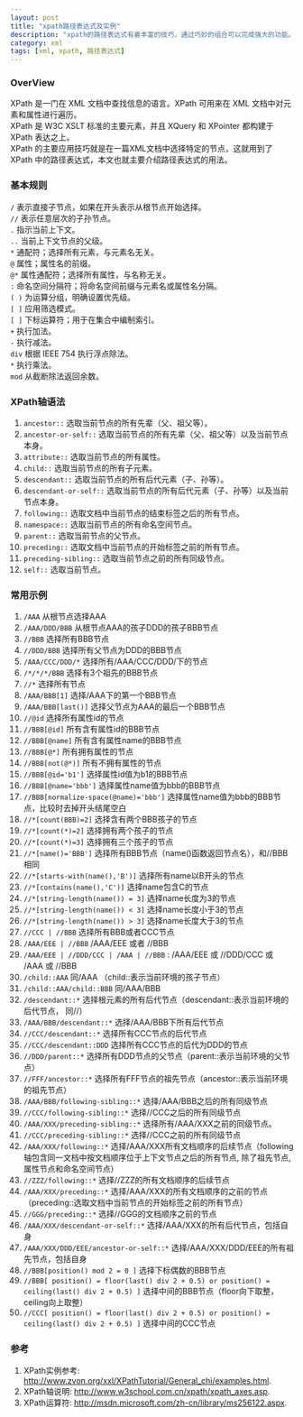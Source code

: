 ```yaml
---
layout: post
title: "xpath路径表达式及实例"
description: "xpath的路径表达式有着丰富的技巧，通过巧妙的组合可以完成强大的功能。"
category: xml
tags: [xml, xpath, 路径表达式]
---
```


### OverView

XPath 是一门在 XML 文档中查找信息的语言。XPath 可用来在 XML 文档中对元素和属性进行遍历。<br/>
XPath 是 W3C XSLT 标准的主要元素，并且 XQuery 和 XPointer 都构建于 XPath 表达之上。<br/>
XPath 的主要应用技巧就是在一篇XML文档中选择特定的节点，这就用到了 XPath 中的路径表达式，本文也就主要介绍路径表达式的用法。

<!-- more -->

### 基本规则

`/` 表示直接子节点，如果在开头表示从根节点开始选择。<br/>
`//` 表示任意层次的子孙节点。<br/>
`.` 指示当前上下文。<br/>
`..` 当前上下文节点的父级。<br/>
`*` 通配符；选择所有元素，与元素名无关。<br/>
`@` 属性；属性名的前缀。<br/>
`@*` 属性通配符；选择所有属性，与名称无关。<br/>
`:` 命名空间分隔符；将命名空间前缀与元素名或属性名分隔。<br/>
`( )` 为运算分组，明确设置优先级。<br/>
`[ ]` 应用筛选模式。<br/>
`[ ]` 下标运算符；用于在集合中编制索引。<br/>
`+` 执行加法。<br/>
`-` 执行减法。<br/>
`div` 根据 IEEE 754 执行浮点除法。<br/>
`*` 执行乘法。</br>
`mod` 从截断除法返回余数。<br/>

### XPath轴语法

1. `ancestor::` 选取当前节点的所有先辈（父、祖父等）。
2. `ancestor-or-self::` 选取当前节点的所有先辈（父、祖父等）以及当前节点本身。
3. `attribute::` 选取当前节点的所有属性。
4. `child::` 选取当前节点的所有子元素。
5. `descendant::` 选取当前节点的所有后代元素（子、孙等）。
6. `descendant-or-self::` 选取当前节点的所有后代元素（子、孙等）以及当前节点本身。
7. `following::` 选取文档中当前节点的结束标签之后的所有节点。
8. `namespace::` 选取当前节点的所有命名空间节点。
9. `parent::` 选取当前节点的父节点。
10. `preceding::` 选取文档中当前节点的开始标签之前的所有节点。
11. `preceding-sibling::` 选取当前节点之前的所有同级节点。
12. `self::` 选取当前节点。

### 常用示例

1. `/AAA` 从根节点选择AAA
2. `/AAA/DDD/BBB` 从根节点AAA的孩子DDD的孩子BBB节点
3. `//BBB` 选择所有BBB节点
4. `//DDD/BBB` 选择所有父节点为DDD的BBB节点
5. `/AAA/CCC/DDD/*` 选择所有/AAA/CCC/DDD/下的节点
6. `/*/*/*/BBB` 选择有3个祖先的BBB节点
7. `//*` 选择所有节点
8. `/AAA/BBB[1]` 选择/AAA下的第一个BBB节点
9. `/AAA/BBB[last()]` 选择父节点为AAA的最后一个BBB节点
10. `//@id` 选择所有属性id的节点
11. `//BBB[@id]` 所有含有属性id的BBB节点
12. `//BBB[@name]` 所有含有属性name的BBB节点
13. `//BBB[@*]` 所有拥有属性的节点
14. `//BBB[not(@*)]` 所有不拥有属性的节点
15. `//BBB[@id='b1']` 选择属性id值为b1的BBB节点
16. `//BBB[@name='bbb']` 选择属性name值为bbb的BBB节点
17. `//BBB[normalize-space(@name)='bbb']` 选择属性name值为bbb的BBB节点，比较时去掉开头结尾空白
18. `//*[count(BBB)=2]` 选择含有两个BBB孩子的节点
19. `//*[count(*)=2]` 选择拥有两个孩子的节点
20. `//*[count(*)=3]` 选择拥有三个孩子的节点
21. `//*[name()='BBB']` 选择所有BBB节点（name()函数返回节点名），和//BBB相同
22. `//*[starts-with(name(),'B')]` 选择所有name以B开头的节点
23. `//*[contains(name(),'C')]` 选择name包含C的节点
24. `//*[string-length(name()) = 3]` 选择name长度为3的节点
25. `//*[string-length(name()) < 3]` 选择name长度小于3的节点
26. `//*[string-length(name()) > 3]` 选择name长度大于3的节点
27. `//CCC | //BBB` 选择所有BBB或者CCC节点
28. `/AAA/EEE | //BBB` /AAA/EEE 或者 //BBB
29. `/AAA/EEE | //DDD/CCC | /AAA | //BBB` : /AAA/EEE 或 //DDD/CCC 或 /AAA 或 //BBB
30. `/child::AAA` 同/AAA （child::表示当前环境的孩子节点）
31. `/child::AAA/child::BBB` 同/AAA/BBB
32. `/descendant::*` 选择根元素的所有后代节点（descendant::表示当前环境的后代节点， 同//）
33. `/AAA/BBB/descendant::*` 选择/AAA/BBB下所有后代节点
34. `//CCC/descendant::*` 选择所有CCC节点的后代节点
35. `//CCC/descendant::DDD` 选择所有CCC节点的后代为DDD的节点
36. `//DDD/parent::*` 选择所有DDD节点的父节点（parent::表示当前环境的父节点）
37. `//FFF/ancestor::*` 选择所有FFF节点的祖先节点（ancestor::表示当前环境的祖先节点）
38. `/AAA/BBB/following-sibling::*` 选择/AAA/BBB之后的所有同级节点
39. `//CCC/following-sibling::*` 选择//CCC之后的所有同级节点
40. `/AAA/XXX/preceding-sibling::*` 选择所有/AAA/XXX之前的同级节点。
41. `//CCC/preceding-sibling::*` 选择//CCC之前的所有同级节点
42. `/AAA/XXX/following::*` 选择/AAA/XXX所有文档顺序的后续节点（following轴包含同一文档中按文档顺序位于上下文节点之后的所有节点, 除了祖先节点,属性节点和命名空间节点）
43. `//ZZZ/following::*` 选择//ZZZ的所有文档顺序的后续节点
44. `/AAA/XXX/preceding::*` 选择/AAA/XXX的所有文档顺序的之前的节点（preceding::选取文档中当前节点的开始标签之前的所有节点）
45. `//GGG/preceding::*` 选择//GGG的文档顺序之前的节点
46. `/AAA/XXX/descendant-or-self::*` 选择/AAA/XXX的所有后代节点，包括自身
47. `/AAA/XXX/DDD/EEE/ancestor-or-self::*` 选择/AAA/XXX/DDD/EEE的所有祖先节点，包括自身
48. `//BBB[position() mod 2 = 0 ]` 选择下标偶数的BBB节点
49. `//BBB[ position() = floor(last() div 2 + 0.5) or position() = ceiling(last() div 2 + 0.5) ]` 选择中间的BBB节点（floor向下取整，ceiling向上取整） 
50. `//CCC[ position() = floor(last() div 2 + 0.5) or position() = ceiling(last() div 2 + 0.5) ]` 选择中间的CCC节点

### 参考
1. XPath实例参考: <http://www.zvon.org/xxl/XPathTutorial/General_chi/examples.html>.
2. XPath轴说明: <http://www.w3school.com.cn/xpath/xpath_axes.asp>.
3. XPath运算符: <http://msdn.microsoft.com/zh-cn/library/ms256122.aspx>.
